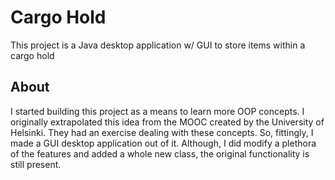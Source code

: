 # Cargo Hold

This project is a Java desktop application w/ GUI to store items within a cargo hold

## About

I started building this project as a means to learn more OOP concepts. I originally extrapolated this idea from the MOOC created by the University of Helsinki. They had an exercise dealing with these concepts. So, fittingly, I made a GUI desktop application out of it. Although, I did modify a plethora of the features and added a whole new class, the original functionality is still present.